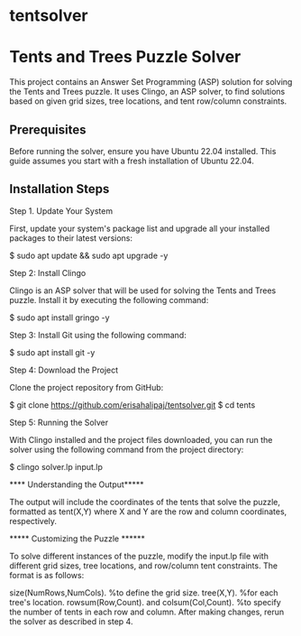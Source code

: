 # tentsolver



# Tents and Trees Puzzle Solver

This project contains an Answer Set Programming (ASP) solution for solving the Tents and Trees puzzle. It uses Clingo, an ASP solver, to find solutions based on given grid sizes, tree locations, and tent row/column constraints.

## Prerequisites

Before running the solver, ensure you have Ubuntu 22.04 installed. This guide assumes you start with a fresh installation of Ubuntu 22.04.

## Installation Steps

Step 1. Update Your System

First, update your system's package list and upgrade all your installed packages to their latest versions:

$ sudo apt update && sudo apt upgrade -y


Step 2: Install Clingo

Clingo is an ASP solver that will be used for solving the Tents and Trees puzzle. Install it by executing the following command:

$ sudo apt install gringo -y

Step 3: Install Git using the following command:

$ sudo apt install git -y

Step 4: Download the Project

Clone the project repository from GitHub:

$ git clone https://github.com/erisahalipaj/tentsolver.git
$ cd tents

Step 5: Running the Solver

With Clingo installed and the project files downloaded, you can run the solver using the following command from the project directory:


$ clingo solver.lp input.lp


**** Understanding the Output*****

The output will include the coordinates of the tents that solve the puzzle, formatted as tent(X,Y) where X and Y are the row and column coordinates, respectively.

***** Customizing the Puzzle ******

To solve different instances of the puzzle, modify the input.lp file with different grid sizes, tree locations, and row/column tent constraints. The format is as follows:

size(NumRows,NumCols). %to define the grid size.
tree(X,Y). %for each tree's location.
rowsum(Row,Count). and colsum(Col,Count). %to specify the number of tents in each row and column.
After making changes, rerun the solver as described in step 4.

